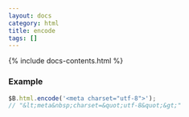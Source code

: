 ```yaml
---
layout: docs
category: html
title: encode
tags: []
---
```


{% include docs-contents.html %}

### Example
```js
$B.html.encode('<meta charset="utf-8">');
// "&lt;meta&nbsp;charset=&quot;utf-8&quot;&gt;"
```